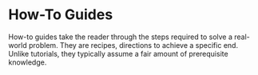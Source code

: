 # How-To Guides

How-to guides take the reader through the steps required to solve a
real-world problem. They are recipes, directions to achieve a specific
end. Unlike tutorials, they typically assume a fair amount of
prerequisite knowledge.
